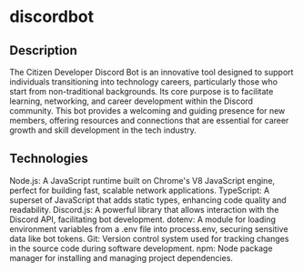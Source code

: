 # discordbot

## Description
The Citizen Developer Discord Bot is an innovative tool designed to support individuals transitioning into technology careers, particularly those who start from non-traditional backgrounds. Its core purpose is to facilitate learning, networking, and career development within the Discord community. This bot provides a welcoming and guiding presence for new members, offering resources and connections that are essential for career growth and skill development in the tech industry.

## Technologies
Node.js: A JavaScript runtime built on Chrome's V8 JavaScript engine, perfect for building fast, scalable network applications.
TypeScript: A superset of JavaScript that adds static types, enhancing code quality and readability.
Discord.js: A powerful library that allows interaction with the Discord API, facilitating bot development.
dotenv: A module for loading environment variables from a .env file into process.env, securing sensitive data like bot tokens.
Git: Version control system used for tracking changes in the source code during software development.
npm: Node package manager for installing and managing project dependencies.